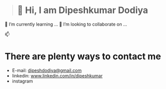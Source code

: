 > <h1> 👋 Hi, I am Dipeshkumar Dodiya </h1>

🌱 I’m currently learning ...
💞️ I’m looking to collaborate on ...

📫 <h1>There are plenty ways to contact me</h1>
* E-mail: dipeshdodiya@gmail.com
* linkedin: www.linkedin.com/in/dipeshkumar
* instagram

<!---
Dipesh189/Dipesh189 is a ✨ special ✨ repository because its `README.md` (this file) appears on your GitHub profile.
You can click the Preview link to take a look at your changes.
--->
